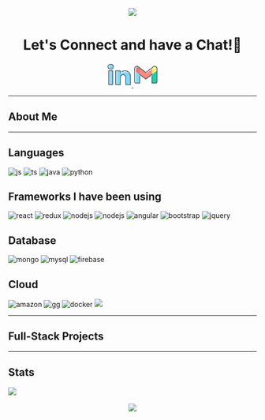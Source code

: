 <p align="center">
    <img src="https://capsule-render.vercel.app/api?type=waving&color=gradient&text=Hello!%I%am%Qianjun%Liang&height=100&width=100&section=header" />
</p>

<h1 align="center">
  Let's Connect and have a Chat!💬
</h1>
<p align="center">
<a href="https://www.linkedin.com/in/qianjun-liang">
  <img height="50" src="./public/social/linkedin.png"/>
</a>
<a mailto="qianjunliang.ql@gmail.com">
  <img height="50" src="./public/social/gmail.png"/>
</a>
</p>

---

<h2>About Me</h2>
<p></p>

---

<h2>Languages</h2>
<p align="left">
<img src="https://img.shields.io/badge/JavaScript-black?logo=javascript&logoColor=yellow" alt="js"/>
<img src="https://img.shields.io/badge/TypeScript-black?logo=typescript&logoColor=blue" alt="ts"/>
<img src="https://img.shields.io/badge/Java-black?logoColor=blue" alt="java"/>
<img src="https://img.shields.io/badge/Python-black?logo=python&logoColor=blue" alt="python"/>
</p>

<h2>Frameworks I have been using</h2>
<p align="left">
<img src="https://img.shields.io/badge/React-black?logo=react&logoColor=blue" alt="react"/>
<img src="https://img.shields.io/badge/Redux-black?logo=redux&logoColor=blue" alt="redux"/>
<img src="https://img.shields.io/badge/Nodejs-black?logo=nodedotjs&logoColor=green" alt="nodejs"/>
<img src="https://img.shields.io/badge/Spring%20Boot-black?logo=springboot&logoColor=green" alt="nodejs" />
<img src="https://img.shields.io/badge/Angular-black?logo=angular&logoColor=orange" alt="angular"/>
<img src="https://img.shields.io/badge/Bootstrap-black?logo=bootstrap&logoColor=blue" alt="bootstrap"/>
<img src="https://img.shields.io/badge/jquery-black?logo=jquery&logoColor=blue" alt="jquery"/>
</p>

<h2>Database</h2>
<p align="left">
<img src="https://img.shields.io/badge/MongoDB-black?logo=mongodb&logoColor=green" alt="mongo"/>
<img src="https://img.shields.io/badge/MySQL-black?logo=mysql&logoColor=blue"  alt="mysql"/>
<img src="https://img.shields.io/badge/Firebase-black?logo=firebase&logoColor=yellow" alt="firebase"/>

</p>

<h2>Cloud</h2>
<p align="left">
<img src="https://img.shields.io/badge/AmazonS3-black?logo=amazons3&logoColor=orange" alt="amazon"/>
<img src="https://img.shields.io/badge/GoogleCloud-black?logo=googlecloud&logoColor=blue" alt="gg"/>
<img src="https://img.shields.io/badge/Docker-black?logo=docker&logoColor=blue" alt="docker"/>

<img src="https://img.shields.io/badge/GitLab-black?logo=gitlab&logoColor=orange" />
</p>

---
<h2>Full-Stack Projects</h2>

---
<h2>Stats</h2>
<img src="https://github-readme-stats.vercel.app/api/top-langs/?username=qianjun-ql&hide=html&hide_title=true&hide_border=true&layout=compact&langs_count=6&exclude_repo=qianjun-ql&text_color=000&icon_color=fff&bg_color=0,E0D2FF,FFD0B4,FFA2A2&theme=graywhite" />


<p align="center">
        <img src="https://capsule-render.vercel.app/api?type=waving&color=gradient&height=100&width=100&section=footer" />
</p>

<!---
qianjun-ql/qianjun-ql is a ✨ special ✨ repository because i< img src="this file) appears on your GitHub profile.
You can click the Preview link to take a look at your changes.
--->
